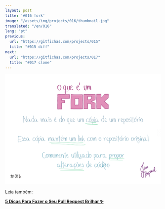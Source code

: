 ```yaml
---
layout: post
title: '#016 fork'
image: "/assets/img/projects/016/thumbnail.jpg"
translated: "/en/016"
lang: "pt"
previous:
  url: "https://gitfichas.com/projects/015"
  title: "#015 diff"
next:
  url: "https://gitfichas.com/projects/017"
  title: "#017 clone"
---
```


<img alt="Fork é uma cópia de projeto que mantém o link com o projeto original. Geralmente usado para propor alterações de código." src="/assets/img/projects/016/full.jpg">

Leia também:

 <a href="https://jtemporal.com/5-dicas-para-fazer-o-seu-pull-request-brilhar/">
   <strong>5 Dicas Para Fazer o Seu Pull Request Brilhar ✨</strong>
 </a>
